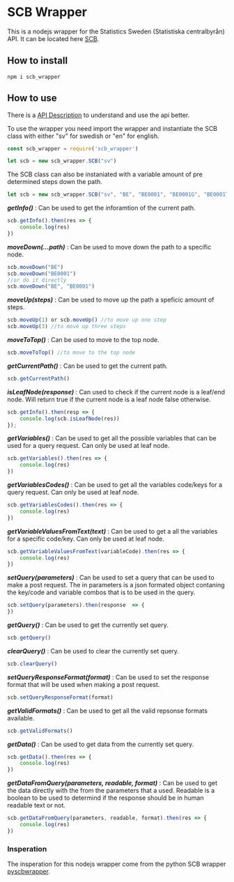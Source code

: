 # SCB Wrapper

This is a nodejs wrapper for the Statistics Sweden (Statistiska centralbyrån) API. It can be located here [SCB](http://www.scb.se/en/api).

## How to install
```
npm i scb_wrapper
```

## How to use

There is a [API Description](https://www.scb.se/contentassets/79c32c72783a4f67b202ad3189f921b9/api_description.pdf) to understand and use the api better.

To use the wrapper you need import the wrapper and instantiate the SCB class with either "sv" for swedish or "en" for english.
```javascript
const scb_wrapper = require('scb_wrapper')

let scb = new scb_wrapper.SCB("sv")
```
The  SCB class can also be instaniated with a variable amount of pre determined steps down the path.
```javascript
let scb = new scb_wrapper.SCB("sv", "BE", "BE0001", "BE0001G", "BE0001T06AR")
```
 ***getInfo()*** : Can be used to get the inforamtion of the current path.
```javascript
scb.getInfo().then(res => {
	console.log(res)
})
```
***moveDown(...path)*** : Can be used to move down the path to a specific node.
```javascript
scb.moveDown("BE")
scb.moveDown("BE0001")
//or do it directly
scb.moveDown("BE", "BE0001")
```
***moveUp(steps)*** : Can be used to move up the path a speficic amount of steps.
```javascript
scb.moveUp(1) or scb.moveUp() //to move up one step
scb.moveUp(3) //to move up three steps
```
***moveToTop()*** :  Can be used to move to the top node.
```javascript
scb.moveToTop() //to move to the top node
```
***getCurrentPath()*** : Can be used to get the current path.
```javascript
scb.getCurrentPath()
```
***isLeafNode(response)*** : Can used to check if the current node is a leaf/end node. Will return true if the current node is a leaf node false otherwise.
```javascript
scb.getInfo().then(resp => {
	console.log(scb.isLeafNode(res))
});
```
***getVariables()*** : Can be used to get all the possible variables that can be used for a query request. Can only be used at leaf node.
```javascript
scb.getVariables().then(res => {
	console.log(res)
})
```
***getVariablesCodes()*** : Can be used to get all the variables code/keys for a query request. Can only be used at leaf node.
```javascript
scb.getVariablesCodes().then(res => {
	console.log(res)
})
```
***getVariableValuesFromText(text)*** : Can be used to get a all the variables for a specific code/key. Can only be used at leaf node.
```javascript
scb.getVariableValuesFromText(variableCode).then(res => {
	console.log(res)
})
```
***setQuery(parameters)*** : Can be used to set a query that can be used to make a post request. The in parameters is a json formated object contaning the key/code and variable combos that is to be used in the query.
```javascript
scb.setQuery(parameters).then(response  => {
})
```
***getQuery()*** : Can be used to get the currently set query.
```javascript
scb.getQuery()
```
***clearQuery()*** : Can be used to clear the currently set query.
```javascript
scb.clearQuery()
```
***setQueryResponseFormat(format)*** : Can be used to set the response format that will be used when making a post request.
```javascript
scb.setQueryResponseFormat(format)
```
***getValidFormats()*** : Can be used to get all the valid repsonse formats available.
```javascript
scb.getValidFormats()
```
***getData()*** : Can be used to get data from the currently set query.
```javascript
scb.getData().then(res => {
	console.log(res)
})
```
***getDataFromQuery(parameters, readable, format)*** : Can be used to get the data directly with the from the parameters that a used. Readable is a boolean to be used to determind if the response should be in human readable text or not.
```javascript
scb.getDataFromQuery(parameters, readable, format).then(res => {
	console.log(res)
})
```

### Insperation
The insperation for this nodejs wrapper come from the python SCB wrapper [pyscbwrapper](https://github.com/kirajcg/pyscbwrapper).